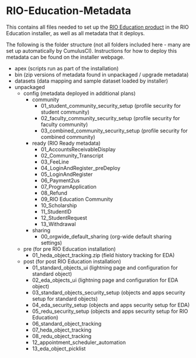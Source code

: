 # RIO-Education-Metadata
This contains all files needed to set up the <a href='https://rioed-installer.herokuapp.com/products/RIO_Education/latest'>RIO Education product</a> in the RIO Education installer, as well as all metadata that it deploys.

The following is the folder structure (not all folders included here - many are set up automatically by CumulusCI). Instructions for how to deploy this metadata can be found on the installer webpage.

* apex (scripts run as part of the installation)
* bin (zip versions of metadata found in unpackaged / upgrade metadata)
* datasets (data mapping and sample dataset loaded by installer)
* unpackaged
  * config (metadata deployed in additional plans)
    * community
      * 01_student_community_security_setup (profile security for student community)
      * 02_faculty_community_security_setup (profile security for faculty community)
      * 03_combined_community_security_setup (profile security for combined community)
    * ready (RIO Ready metadata)
      * 01_AccountsReceivableDisplay
      * 02_Community_Transcript
      * 03_FeeLine
      * 04_LoginAndRegister_preDeploy
      * 05_LoginAndRegister
      * 06_Payment2us
      * 07_ProgramApplication
      * 08_Refund
      * 09_RIO Education Community
      * 10_Scholarship
      * 11_StudentID
      * 12_StudentRequest
      * 13_Withdrawal
    * sharing
      * 00_orgwide_default_sharing (org-wide default sharing settings)
  * pre (for pre RIO Education installation)
    * 01_heda_object_tracking.zip (field history tracking for EDA)
  * post (for post RIO Education installation)
    * 01_standard_objects_ui (lightning page and configuration for standard object)
    * 02_eda_objects_ui (lightning page and configuration for EDA object)
    * 03_standard_objects_security_setup (objects and apps security setup for standard objects)
    * 04_eda_security_setup (objects and apps security setup for EDA)
    * 05_redu_security_setup (objects and apps security setup for RIO Education)
    * 06_standard_object_tracking
    * 07_heda_object_tracking
    * 08_redu_object_tracking
    * 12_appointment_scheduler_automation
    * 13_eda_object_picklist
